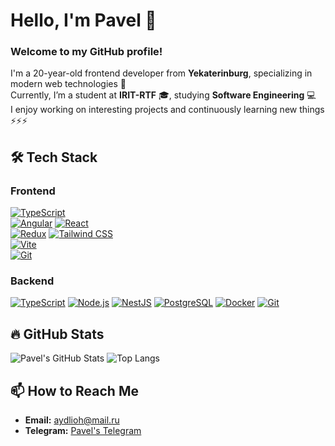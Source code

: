 # Hello, I'm Pavel 👋

### Welcome to my GitHub profile! 
I'm a 20-year-old frontend developer from **Yekaterinburg**, specializing in modern web technologies 🚀  
Currently, I’m a student at **IRIT-RTF** 🎓, studying **Software Engineering** 💻  
I enjoy working on interesting projects and continuously learning new things ⚡⚡⚡

## 🛠️ Tech Stack

### Frontend

[![TypeScript](https://img.shields.io/badge/-TypeScript-3178C6?logo=typescript&logoColor=white&style=for-the-badge)](https://www.typescriptlang.org/)  
[![Angular](https://img.shields.io/badge/-Angular-DD0031?logo=angular&logoColor=white&style=for-the-badge)](https://angular.dev/)
[![React](https://img.shields.io/badge/-React-61DAFB?logo=react&logoColor=white&style=for-the-badge)](https://reactjs.org/)    
[![Redux](https://img.shields.io/badge/-Redux-764ABC?logo=redux&logoColor=white&style=for-the-badge)](https://redux.js.org/)
[![Tailwind CSS](https://img.shields.io/badge/-Tailwind%20CSS-06B6D4?logo=tailwindcss&logoColor=white&style=for-the-badge)](https://tailwindcss.com/)  
[![Vite](https://img.shields.io/badge/-Vite-646CFF?logo=vite&logoColor=white&style=for-the-badge)](https://vitejs.dev/)  
[![Git](https://img.shields.io/badge/-Git-F05032?logo=git&logoColor=white&style=for-the-badge)](https://git-scm.com/)


### Backend

[![TypeScript](https://img.shields.io/badge/-TypeScript-3178C6?logo=typescript&logoColor=white&style=for-the-badge)](https://www.typescriptlang.org/) 
[![Node.js](https://img.shields.io/badge/-Node.js-8CC84B?logo=node.js&logoColor=white&style=for-the-badge)](https://nodejs.org/) 
[![NestJS](https://img.shields.io/badge/-NestJS-E0234E?logo=nestjs&logoColor=white&style=for-the-badge)](https://nestjs.com/) 
[![PostgreSQL](https://img.shields.io/badge/-PostgreSQL-4169E1?logo=postgresql&logoColor=white&style=for-the-badge)](https://www.postgresql.org/) 
[![Docker](https://img.shields.io/badge/-Docker-2496ED?logo=docker&logoColor=white&style=for-the-badge)](https://www.docker.com/) 
[![Git](https://img.shields.io/badge/-Git-F05032?logo=git&logoColor=white&style=for-the-badge)](https://git-scm.com/)

## 🔥 GitHub Stats

<div>
  <img src="https://github-readme-stats.vercel.app/api?username=aydlioh&show_icons=true&theme=radical" alt="Pavel's GitHub Stats" style="max-width: 50%;" />
  <img src="https://github-readme-stats.vercel.app/api/top-langs/?username=aydlioh&layout=compact&theme=radical" alt="Top Langs" style="max-width: 45%;" />
</div>

## 📫 How to Reach Me

- **Email:** [aydlioh@mail.ru](mailto:aydlioh@mail.ru)
- **Telegram:** [Pavel's Telegram](https://t.me/pavel_biryuchev)
